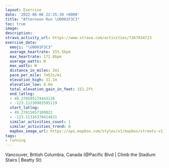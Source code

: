 ```yaml
---
layout: Exercise
date: '2022-06-06 22:35:30 +0000'
title: "Afternoon Run \U0001F3C3"
toc: true
image:
description:
strava_activity_url: https://www.strava.com/activities/7267034723
exercise_data:
  emoji: "\U0001F3C3"
  average_heartrate: 155.5bpm
  max_heartrate: 172.0bpm
  average_watts: W
  max_watts: W
  distance_in_miles: 2mi
  pace_per_mile: 7m52s/mi
  elevation_high: 31.1m
  elevation_low: 8.6m
  total_elevation_gain_in_feet: 151.2ft
  end_latlng:
  - 49.278505174443126
  - -123.11230983585119
  start_latlng:
  - 49.27815657109022
  - -123.11316378414631
  similar_activities_count: 1
  similar_activities_trend: 0
  mapbox_image_url: https://api.mapbox.com/styles/v1/mapbox/streets-v11/static/path-5+787af2-1.0(mswkHhplnVcAuBa%40mAy%40aAQYo%40wAQY_AgAOKI%40KNg%40dAe%40p%40%5Dt%40kApBOPIFQ%3FIEWUg%40u%40s%40qAeDaGQc%40CO%40WFQFKJGPAFB%60%40Rj%40R%5ERf%40%5C%60%40%60%40rIrNb%40~%40%5Cj%40%60AzAv%40v%40VZPb%40l%40bBd%40z%40zCxEJLN%40TMPQv%40cBLg%40%3F%5BA_%40Ge%40I%5D%5Bw%40SWOMo%40YOMO%5BCO%40IFGNIt%40QjAAn%40Gh%40Bd%40ODAJFn%40t%40RHFCZc%40LK%40a%40DMh%40w%40Ja%40%3F%5DEe%40c%40cB%40y%40Jk%40%3FWEQO%5DMOQOy%40k%40yAuBu%40q%40WI%5D%40YJYRe%40n%40s%40t%40i%40%7C%40QP%5BTIPAd%40HxBB%5CX~ACRYt%40ATJb%40b%40nA%40PSh%40Yl%40%5Bd%40ONOJUBQCQEOKMSeBqDOc%40CYDc%40LW~%40kAdAgA),pin-s-s+e5b22e(-123.11317,49.27815),pin-s-f+89ae00(-123.11231000000004,49.278499999999994)/auto/800x800?access_token=pk.eyJ1Ijoiam9zaGJlY2ttYW4iLCJhIjoiY205eWR2aDd1MWZ6djJrbXc4a3M0bWZleiJ9.XiG9OWkNcZk2QzjJbxLB4A
tags:
- running
---
```




Vancouver, British Columbia, Canada (@Pacific Blvd | Climb the Stadium Stairs | Beatty St)

